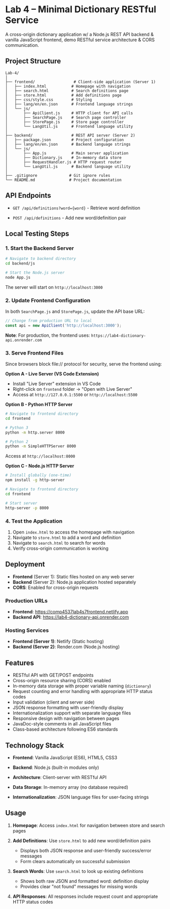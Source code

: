 # Lab 4 – Minimal Dictionary RESTful Service

A cross-origin dictionary application w/ a Node.js REST API backend & vanilla JavaScript frontend, demo RESTful service architecture & CORS communication.

## Project Structure

```
Lab-4/
│
├── frontend/                 # Client-side application (Server 1)
│   ├── index.html           # Homepage with navigation
│   ├── search.html          # Search definitions page
│   ├── store.html           # Add definitions page
│   ├── css/style.css        # Styling
│   ├── lang/en/en.json      # Frontend language strings
│   └── js/
│       ├── ApiClient.js     # HTTP client for API calls
│       ├── SearchPage.js    # Search page controller
│       ├── StorePage.js     # Store page controller
│       └── LangUtil.js      # Frontend language utility
│
├── backend/                 # REST API server (Server 2)
│   ├── package.json         # Project configuration
│   ├── lang/en/en.json      # Backend language strings
│   └── js/
│       ├── App.js           # Main server application
│       ├── Dictionary.js    # In-memory data store
│       ├── RequestHandler.js # HTTP request router
│       └── LangUtil.js      # Backend language utility
│
├── .gitignore              # Git ignore rules
└── README.md               # Project documentation
```

## API Endpoints

- `GET /api/definitions?word={word}` - Retrieve word definition

- `POST /api/definitions` - Add new word/definition pair

## Local Testing Steps

### 1. Start the Backend Server

```bash
# Navigate to backend directory
cd backend/js

# Start the Node.js server
node App.js
```

The server will start on `http://localhost:3000`

### 2. Update Frontend Configuration
In both `SearchPage.js` and `StorePage.js`, update the API base URL:
```javascript
// Change from production URL to local
const api = new ApiClient('http://localhost:3000');
```

**Note**: For production, the frontend uses: `https://lab4-dictionary-api.onrender.com`

### 3. Serve Frontend Files
Since browsers block file:// protocol for security, serve the frontend using:

**Option A - Live Server (VS Code Extension)**
- Install "Live Server" extension in VS Code
- Right-click on `frontend` folder → "Open with Live Server"
- Access at `http://127.0.0.1:5500` or `http://localhost:5500`

**Option B - Python HTTP Server**
```bash
# Navigate to frontend directory
cd frontend

# Python 3
python -m http.server 8000

# Python 2
python -m SimpleHTTPServer 8000
```
Access at `http://localhost:8000`

**Option C - Node.js HTTP Server**
```bash
# Install globally (one-time)
npm install -g http-server

# Navigate to frontend directory
cd frontend

# Start server
http-server -p 8000
```

### 4. Test the Application
1. Open `index.html` to access the homepage with navigation
2. Navigate to `store.html` to add a word and definition
3. Navigate to `search.html` to search for words
4. Verify cross-origin communication is working

## Deployment
- **Frontend** (Server 1): Static files hosted on any web server
- **Backend** (Server 2): Node.js application hosted separately
- **CORS**: Enabled for cross-origin requests

### Production URLs
- **Frontend**: https://comp4537lab4s7frontend.netlify.app
- **Backend API**: https://lab4-dictionary-api.onrender.com

### Hosting Services
- **Frontend (Server 1)**: Netlify (Static hosting)
- **Backend (Server 2)**: Render.com (Node.js hosting)

## Features
- RESTful API with GET/POST endpoints
- Cross-origin resource sharing (CORS) enabled
- In-memory data storage with proper variable naming (`dictionary`)
- Request counting and error handling with appropriate HTTP status codes
- Input validation (client and server side)
- JSON response formatting with user-friendly display
- Internationalization support with separate language files
- Responsive design with navigation between pages
- JavaDoc-style comments in all JavaScript files
- Class-based architecture following ES6 standards

## Technology Stack

- **Frontend**: Vanilla JavaScript (ES6), HTML5, CSS3
- **Backend**: Node.js (built-in modules only)

- **Architecture**: Client-server with RESTful API
- **Data Storage**: In-memory array (no database required)
- **Internationalization**: JSON language files for user-facing strings

## Usage

1. **Homepage**: Access `index.html` for navigation between store and search pages

2. **Add Definitions**: Use `store.html` to add new word/definition pairs
   - Displays both JSON response and user-friendly success/error messages
   - Form clears automatically on successful submission

3. **Search Words**: Use `search.html` to look up existing definitions
   - Shows both raw JSON and formatted word: definition display
   - Provides clear "not found" messages for missing words

4. **API Responses**: All responses include request count and appropriate HTTP status codes
